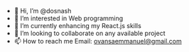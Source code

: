 - 👋 Hi, I’m @dosnash
- 👀 I’m interested in Web programming
- 🌱 I’m currently enhancing my React.js skills
- 💞️ I’m looking to collaborate on any available project
- 📫 How to reach me 
Email: ovansaemmanuel@gmail.com

<!---
dosnash/dosnash is a ✨ special ✨ repository because its `README.md` (this file) appears on your GitHub profile.
You can click the Preview link to take a look at your changes.
--->
